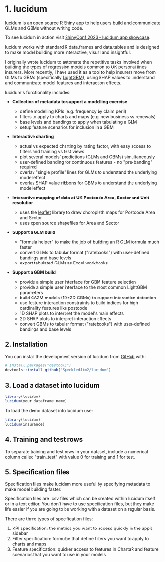 
# 1. lucidum

lucidum is an open source R Shiny app to help users build and communicate GLMs and GBMs without writing code.

To see lucidum in action visit [ShinyConf 2023 - lucidum app showcase](https://www.youtube.com/watch?v=AryLn4rVeHc).

lucidum works with standard R data.frames and data.tables and is designed to make model building more interactive,  visual and insightful.

I originally wrote lucidum to automate the repetitive tasks involved when building the types of regression models common to UK personal lines insurers.  More recently, I have used it as a tool to help insurers move from GLMs to GBMs (specifically [LightGBM](https://github.com/microsoft/LightGBM)), using SHAP values to understand and communicate model features and interaction effects.

lucidum's functionality includes:

* **Collection of metadata to support a modelling exercise**
  - define modelling KPIs (e.g. frequency by claim peril)
  - filters to apply to charts and maps (e.g. new business vs renewals)
  - base levels and bandings to apply when tabulating a GLM
  - setup feature scenarios for inclusion in a GBM  
* **Interactive charting**
  - actual vs expected charting by rating factor, with easy access to filters and training vs test views
  - plot several models' predictions (GLMs and GBMs) simultaneously
  - user-defined banding for continuous features - no "pre-banding" required
  - overlay "single profile" lines for GLMs to understand the underlying model effect
  - overlay SHAP value ribbons for GBMs to understand the underlying model effect

* **Interactive mapping of data at UK Postcode Area, Sector and Unit resolution**  
  - uses the [leaflet](https://github.com/Leaflet/Leaflet) library to draw choropleth maps for Postcode Area and Sector
  - uses open source shapefiles for Area and Sector

* **Support a GLM build**  
  - "formula helper" to make the job of building an R GLM formula much faster
  - convert GLMs to tabular format ("ratebooks") with user-defined bandings and base levels
  - export tabulated GLMs as Excel workbooks  

* **Support a GBM build**  
  - provide a simple user interface for GBM feature selection
  - provide a simple user interface to the most common LightGBM parameters
  - build GA2M models (1D+2D GBMs) to support interaction detection
  - use feature interaction constraints to build indices for high cardinality features like postcode
  - 1D SHAP plots to interpret the model's main effects
  - 2D SHAP plots to  interpret interaction effects
  - convert GBMs to tabular format ("ratebooks") with user-defined bandings and base levels

## 2. Installation

You can install the development version of lucidum from [GitHub](https://github.com/) with:

``` r
# install.packages("devtools")
devtools::install_github("SpeckledJim2/lucidum")
```

## 3. Load a dataset into lucidum

``` r
library(lucidum)
lucidum(your_dataframe_name)
```

To load the demo dataset into lucidum use:

``` r
library(lucidum)
lucidum(insurance)
```

## 4. Training and test rows

To separate training and test rows in your dataset, include a numerical column called "train_test" with value 0 for training and 1 for test.

## 5. Specification files

Specification files make lucidum more useful by specifying metadata to make model building faster.  

Specification files are .csv files which can be created within lucidum itself or in a text editor.
You don’t have to use specification files, but they make life easier if you are going to be working with a dataset on a regular basis.

There are three types of specification files:  

1. KPI specification: the metrics you want to access quickly in the app’s sidebar  
2. Filter specification: formulae that define filters you want to apply to charts and maps  
3. Feature specification: quicker access to features in ChartaR and feature scenarios that you want to use in your models


